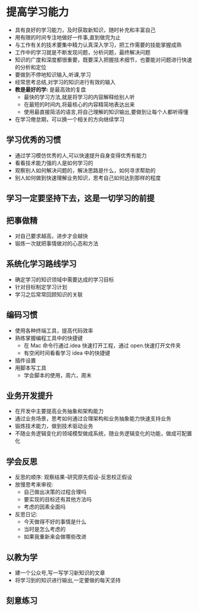 # 提高学习能力

- 具有良好的学习能力，及时获取新知识，随时补充和丰富自己
- 用有限的时间专注地做好一件事,直到做完为止
- 与工作有关的技术要集中精力认真深入学习，把工作需要的技能掌握成熟
- 工作中的学习就是不断发现问题，分析问题，最终解决问题
- 知识的广度和深度都很重要，既要深入把握技术细节，也要能对问题进行快速的分析和定位
- 要做到不停地知识输入,听课,学习
- 经常思考总结,对学习的知识进行有效的输入
- **教是最好的学:** 是最高效的复盘
  - 最快的学习方法,就是将学习的内容解释给别人听
  - 在最短的时间内,将最核心的内容精简地表达出来
  - 使用最直接简洁的语言,将自己理解的知识输出,要做到让每个人都听得懂
- 在学习倦怠期，可以换一个相关的方向继续学习

## 学习优秀的习惯

- 通过学习模仿优秀的人,可以快速提升自身变得优秀有能力
- 看看技术能力强的人是如何学习的
- 观察别人如何解决问题的，解决思路是什么，如何寻求帮助的
- 别人如何做到快速理解业务知识，思考自己如何达到那样的程度

## 学习一定要坚持下去，这是一切学习的前提

## 把事做精

- 对自己要求越高，进步才会越快
- 锻炼一次就把事情做对的心态和方法

## 系统化学习路线学习

- 确定学习的知识领域中需要达成的学习目标
- 针对目标制定学习计划
- 学习之后常常回顾知识的关联

## 编码习惯

- 使用各种终端工具，提高代码效率
- 熟练掌握编程工具中的快捷键
  - 在 Mac 命令行通过.idea 快速打开工程，通过 open.快速打开文件夹
  - 有空闲时间看看学习 idea 中的快捷键
- 插件设置
- 用脚本写工具
  - 学会脚本的使用，周六，周末

## 业务开发提升

- 在开发中主要提高业务抽象和架构能力
- 通过业务场景，思考如何通过合理架构和业务抽象能力快速支持业务
- 锻炼技术能力，做到技术驱动业务
- 不随业务逻辑变化的领域模型做成系统，随业务逻辑变化的功能，做成可配置化

## 学会反思

- 反思的顺序: 观察结果-研究原先假设-反思校正假设
- 放慢思考来审视:
  - 自己做出决策的过程合理吗
  - 要实现的目标还有其他方法吗
  - 考虑的因素全面吗
- 反思日记:
  - 今天做得不好的事情是什么
  - 当时是怎么考虑的
  - 如果我重新来会做哪些改进

## 以教为学

- 建一个公众号,写一写学习新知识的文章
- 将学习到的知识进行输出,一定要做的每天坚持

## 刻意练习

